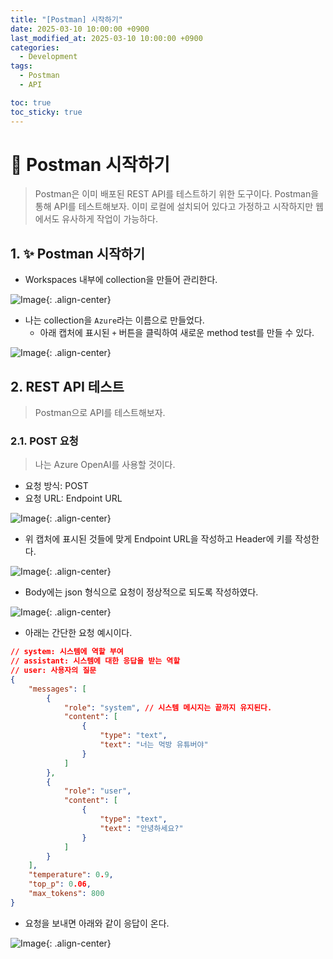 ```yaml
---
title: "[Postman] 시작하기"
date: 2025-03-10 10:00:00 +0900
last_modified_at: 2025-03-10 10:00:00 +0900
categories: 
  - Development
tags:
  - Postman
  - API

toc: true
toc_sticky: true
---
```


# 🎯 Postman 시작하기

> Postman은 이미 배포된 REST API를 테스트하기 위한 도구이다. Postman을 통해 API를 테스트해보자. 이미 로컬에 설치되어 있다고 가정하고 시작하지만 웹에서도 유사하게 작업이 가능하다.

## 1. ✨ Postman 시작하기

- Workspaces 내부에 collection을 만들어 관리한다.

![Image](https://github.com/user-attachments/assets/e073f181-90ab-4f8c-9391-cd68cdca0038){: .align-center}

- 나는 collection을 `Azure`라는 이름으로 만들었다.
  - 아래 캡처에 표시된 `+` 버튼을 클릭하여 새로운 method test를 만들 수 있다.

![Image](https://github.com/user-attachments/assets/ecd41ec3-9727-4386-b96a-d87f48613b60){: .align-center}

## 2. REST API 테스트

> Postman으로 API를 테스트해보자.

### 2.1. POST 요청

> 나는 Azure OpenAI를 사용할 것이다.

- 요청 방식: POST
- 요청 URL: Endpoint URL

![Image](https://github.com/user-attachments/assets/0b60ea17-abbf-484c-992b-7b134a1bf277){: .align-center}

- 위 캡처에 표시된 것들에 맞게 Endpoint URL을 작성하고 Header에 키를 작성한다.

![Image](https://github.com/user-attachments/assets/09a14a4b-3a3c-4bbf-8ad2-2973da727b4e){: .align-center}

- Body에는 json 형식으로 요청이 정상적으로 되도록 작성하였다.

![Image](https://github.com/user-attachments/assets/86981efa-96ee-402a-807d-e3791768a2d7){: .align-center}

- 아래는 간단한 요청 예시이다.

```json
// system: 시스템에 역할 부여
// assistant: 시스템에 대한 응답을 받는 역할
// user: 사용자의 질문
{
    "messages": [
        {
            "role": "system", // 시스템 메시지는 끝까지 유지된다.
            "content": [
                {
                    "type": "text",
                    "text": "너는 먹방 유튜버야"
                }
            ]
        },
        {
            "role": "user",
            "content": [
                {
                    "type": "text",
                    "text": "안녕하세요?"
                }
            ]
        }
    ],
    "temperature": 0.9,
    "top_p": 0.06,
    "max_tokens": 800
}
```

- 요청을 보내면 아래와 같이 응답이 온다.

![Image](https://github.com/user-attachments/assets/a2f5689d-0b98-464c-82b9-45c29db5e055){: .align-center}